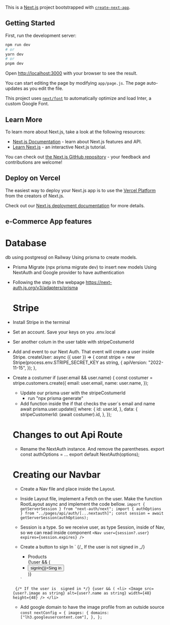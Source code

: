 This is a [Next.js](https://nextjs.org/) project bootstrapped with [`create-next-app`](https://github.com/vercel/next.js/tree/canary/packages/create-next-app).

## Getting Started

First, run the development server:

```bash
npm run dev
# or
yarn dev
# or
pnpm dev
```

Open [http://localhost:3000](http://localhost:3000) with your browser to see the result.

You can start editing the page by modifying `app/page.js`. The page auto-updates as you edit the file.

This project uses [`next/font`](https://nextjs.org/docs/basic-features/font-optimization) to automatically optimize and load Inter, a custom Google Font.

## Learn More

To learn more about Next.js, take a look at the following resources:

- [Next.js Documentation](https://nextjs.org/docs) - learn about Next.js features and API.
- [Learn Next.js](https://nextjs.org/learn) - an interactive Next.js tutorial.

You can check out [the Next.js GitHub repository](https://github.com/vercel/next.js/) - your feedback and contributions are welcome!

## Deploy on Vercel

The easiest way to deploy your Next.js app is to use the [Vercel Platform](https://vercel.com/new?utm_medium=default-template&filter=next.js&utm_source=create-next-app&utm_campaign=create-next-app-readme) from the creators of Next.js.

Check out our [Next.js deployment documentation](https://nextjs.org/docs/deployment) for more details.

## e-Commerce App features

# Database

db using postgresql on Railway
Using prisma to create models.

- Prisma Migrate (npx prisma migrate dev) to insert new models
  Using NextAuth and Google provider to have authentication

- Following the step in the webpage
  https://next-auth.js.org/v3/adapters/prisma

  # Stripe

- Install Stripe in the terminal
- Set an account. Save your keys on you .env.local
- Ser another colum in the user table with stripeCostumerId
- Add and event to our Next Auth. That event will create a user inside Stripe.
  createUser: async ({ user }) => {
  const stripe = new Stripe(process.env.STRIPE_SECRET_KEY as string, {
  apiVersion: "2022-11-15",
  });
  },
- Create a costumer
  if (user.email && user.name) {
  const costumer = stripe.customers.create({
  email: user.email,
  name: user.name,
  });

  - Update our prisma user with the stripeCostumerId
    - run "npx prisma generate"
  - Add function inside the if that checks the user`s email and name
    await prisma.user.update({
    where: {
    id: user.id,
    },
    data: {
    stripeCustomerId: (await costumer).id,
    },
    });

  # Changes to out Api Route

  - Rename the NextAuth instance. And remove the parentheses.
    export const authOptions = ...
    export default NextAuth(options);

  # Creating our Navbar

  - Create a Nav file and place inside the Layout.
  - Inside Layout file, implement a Fetch on the user. Make the function RootLayout async and implement the code bellow.
    `import { getServerSession } from "next-auth/next";
import { authOptions } from "../pages/api/auth/[...nextauth]";
const session = await getServerSession(authOptions);`

  - Session is a type. So we receive user, as type Session, inside of Nav, so we can read inside component
    `<Nav user={session?.user} expires={session.expires} />`

  - Create a button to sign In
    `
    {/_ If the user is not signed in _/}
    <ul>
      <li>Products</li>
      {!user && (
        <li>
          <button onClick={() => signIn()}>Sing in</button>
        </li>
      )}
    </ul> `

  ` {/* If the user is  signed in */}
        {user && (
          <li>
            <Image
              src={user?.image as string}
              alt={user?.name as string}
              width={48}
              height={48}
            />
          </li>`

  - Add google domain to have the image profile from an outside source
    `const nextConfig = {
  images: {
    domains: ["lh3.googleusercontent.com"],
  },
};`
